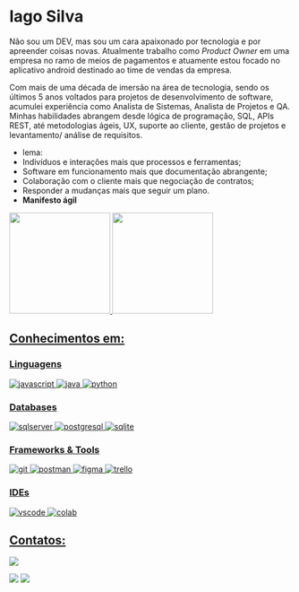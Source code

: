 # Iago Silva


Não sou um DEV, mas sou um cara apaixonado por tecnologia e por apreender coisas novas. Atualmente trabalho como *Product Owner* em uma empresa no ramo de meios de pagamentos e atuamente estou focado  no aplicativo android destinado ao time de vendas da empresa. 

Com mais de uma década de imersão na área de tecnologia, sendo os últimos 5 anos voltados para projetos de desenvolvimento de software, acumulei experiência como Analista de Sistemas, Analista de Projetos e QA. Minhas habilidades abrangem desde lógica de programação, SQL, APIs REST, até metodologias ágeis, UX, suporte ao cliente, gestão de projetos e levantamento/ análise de requisitos.

* lema:
* Indivíduos e interações mais que processos e ferramentas;
* Software em funcionamento mais que documentação abrangente;
* Colaboração com o cliente mais que negociação de contratos;
* Responder a mudanças mais que seguir um plano.
* **Manifesto ágil**

<div>
<a href="https://github.com/iagocgr">
<img loading="lazy" height="180em" src="https://github-readme-stats.vercel.app/api/top-langs/?username=iagocgr&layout=compact&langs_count=7&theme=dracula"/>
<img loading="lazy" height="180em" src="https://github-readme-stats.vercel.app/api?username=iagocgr&show_icons=true&theme=dracula&include_all_commits=true&count_private=true"/>
</div>


## Conhecimentos em:

### Linguagens

![javascript](https://img.shields.io/badge/JavaScript-323330?style=for-the-badge&logo=javascript&logoColor=F7DF1E)
![java](https://img.shields.io/badge/Java-B54321?style=for-the-badge&logo=java&logoColor=white)
![python](https://img.shields.io/badge/Python-FFD43B?style=for-the-badge&logo=python&logoColor=darkgreen)

### Databases

![sqlserver](https://img.shields.io/badge/Microsoft%20SQL%20Sever-CC2927?style=for-the-badge&logo=microsoft%20sql%20server&logoColor=white)
![postgresql](https://img.shields.io/badge/PostgreSQL-316192?style=for-the-badge&logo=postgresql&logoColor=white)
![sqlite](https://img.shields.io/badge/Sqlite-003B57?style=for-the-badge&logo=sqlite&logoColor=white)
### Frameworks & Tools

![git](https://img.shields.io/badge/Git-F05032?style=for-the-badge&logo=git&logoColor=white)
![postman](https://img.shields.io/badge/Postman-FF6C37?style=for-the-badge&logo=Postman&logoColor=white)
![figma](https://img.shields.io/badge/Figma-F24E1E?style=for-the-badge&logo=figma&logoColor=white)
![trello](https://img.shields.io/badge/Trello-0052CC?style=for-the-badge&logo=trello&logoColor=white)


### IDEs

![vscode](https://img.shields.io/badge/Visual_Studio_Code-0078D4?style=for-the-badge&logo=visual%20studio%20code&logoColor=white)
![colab](https://img.shields.io/badge/Colab-F9AB00?style=for-the-badge&logo=googlecolab&color=525252)

## Contatos:

<div>
<a href="https://www.youtube.com/@oPapaiTech" target="_blank"><img loading="lazy" src="https://img.shields.io/badge/YouTube-FF0000?style=for-the-badge&logo=youtube&logoColor=white" target="_blank"></a>

<a href = "mailto:iagocgr@gmail.com"><img loading="lazy" src="https://img.shields.io/badge/Gmail-D14836?style=for-the-badge&logo=gmail&logoColor=white" target="_blank"></a>
<a href="https://www.linkedin.com/in/iagosilvapro/" target="_blank"><img loading="lazy" src="https://img.shields.io/badge/-LinkedIn-%230077B5?style=for-the-badge&logo=linkedin&logoColor=white" target="_blank"></a>   
</div>
